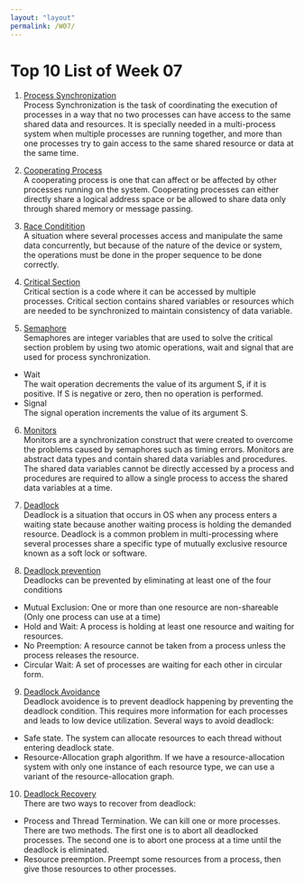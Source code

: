 ```yaml
---
layout: "layout"
permalink: /W07/
---
```


# Top 10 List of Week 07

1. [Process Synchronization](https://www.guru99.com/process-synchronization.html)<br>
Process Synchronization is the task of coordinating the execution of processes in a way that 
no two processes can have access to the same shared data and resources.
It is specially needed in a multi-process system when multiple processes are running together, 
and more than one processes try to gain access to the same shared resource or data at the same time.

2. [Cooperating Process](https://www.tutorialspoint.com/cooperating-process)<br>
A cooperating process is one that can affect or be affected by other processes
running on the system. Cooperating processes can either directly share a
logical address space or be allowed to share data
only through shared memory or message passing.

3. [Race Conditition](https://searchstorage.techtarget.com/definition/race-condition)<br>
A situation where several processes access and manipulate the same data concurrently, 
but because of the nature of the device or system, the operations must be done in the proper sequence to be done correctly.

4. [Critical Section](https://www.geeksforgeeks.org/g-fact-70/)<br>
Critical section is a code where it can be accessed by multiple processes. Critical section contains shared variables or resources which are needed to be synchronized to maintain consistency of data variable. 

5. [Semaphore](https://www.tutorialspoint.com/semaphores-in-operating-system)<br>
Semaphores are integer variables that are used to solve the critical section problem by using two atomic operations, wait and signal that are used for process synchronization.
 - Wait <br>
The wait operation decrements the value of its argument S, if it is positive. If S is negative or zero, then no operation is performed.
 - Signal <br>
The signal operation increments the value of its argument S.

6. [Monitors](https://www.tutorialspoint.com/monitors-vs-semaphores)<br>
Monitors are a synchronization construct that were created to overcome the problems caused by semaphores such as timing errors.
Monitors are abstract data types and contain shared data variables and procedures. 
The shared data variables cannot be directly accessed by a process and procedures are required to allow a single process to access the shared data variables at a time.

7. [Deadlock](https://www.guru99.com/deadlock-in-operating-system.html)<br>
Deadlock is a situation that occurs in OS when any process enters a waiting state because another waiting process is holding the demanded resource.
Deadlock is a common problem in multi-processing where several processes share a specific type of mutually exclusive resource known as a soft lock or software.

8. [Deadlock prevention](https://www.geeksforgeeks.org/introduction-of-deadlock-in-operating-system/?ref=lbp)<br>
Deadlocks can be prevented by eliminating at least one of the four conditions
- Mutual Exclusion: One or more than one resource are non-shareable (Only one process can use at a time) 
- Hold and Wait: A process is holding at least one resource and waiting for resources. 
- No Preemption: A resource cannot be taken from a process unless the process releases the resource. 
- Circular Wait: A set of processes are waiting for each other in circular form. 

9. [Deadlock Avoidance](https://www.cs.uic.edu/~jbell/CourseNotes/OperatingSystems/7_Deadlocks.html)<br>
Deadlock avoidence is to prevent deadlock happening by preventing the deadlock condition. This requires more information for each processes and leads to low device utilization. Several ways to avoid deadlock:
* Safe state. The system can allocate resources to each thread without entering deadlock state.
* Resource-Allocation graph algorithm. If we have a resource-allocation system with only one instance of each resource type, we can use a variant of the resource-allocation graph.

10. [Deadlock Recovery](https://www.geeksforgeeks.org/recovery-from-deadlock-in-operating-system/)<br>
There are two ways to recover from deadlock:
* Process and Thread Termination. We can kill one or more processes. There are two methods. The first one is to abort all deadlocked processes. The second one is to abort one process at a time until the deadlock is eliminated.
* Resource preemption. Preempt some resources from a process, then give those resources to other processes.
